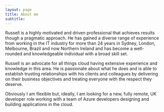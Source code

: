 ```yaml
---
layout: page
title: About me
subtitle:  
---
```


Russell is a highly motivated and driven professional that achieves results though a pragmatic approach. He has gained a diverse range of experience from working in the IT industry for more than 24 years in Sydney, London, Melbourne, Brazil and now Northern Ireland and has become a well-rounded and knowledgeable individual with a broad skill set.

Russell is an advocate for all things cloud having extensive experience and knowledge in this area. He is passionate about what he does and is able to establish trusting relationships with his clients and colleagues by delivering on their business objectives and treating everyone with the respect they deserve.

Obviously I am flexible but, ideally, I am looking for a new, fully remote, UK developer role working with a team of Azure developers designing and building applications in the cloud.
